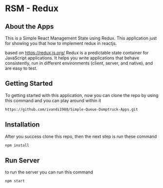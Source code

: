 # RSM - Redux

## About the Apps
This is a Simple React Management State using Redux.
This application just for showing you that how to implement redux in reactjs.

based on https://redux.js.org/ Redux is a predictable state container for JavaScript applications. It helps you write applications that behave consistently, run in different environments (client, server, and native), and are easy to test. 

## Getting Started
To getting started with this application, now you can clone the repo by using this command and you can play around within it

```bash
https://github.com/ivandi1980/Simple-Queue-Dumptruck-Apps.git
```

## Installation
After you success clone this repo, then the next step is run these command

```bash
npm install
```

## Run Server
to run the server you can run this command  

```bash
npm start
```